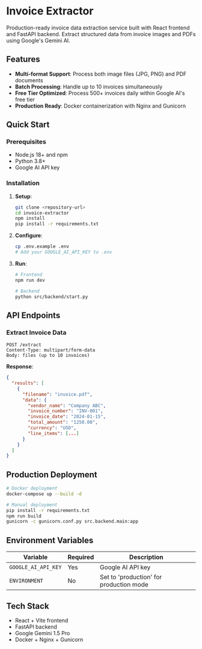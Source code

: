 # Invoice Extractor

Production-ready invoice data extraction service built with React frontend and FastAPI backend. Extract structured data from invoice images and PDFs using Google's Gemini AI.

## Features

- **Multi-format Support**: Process both image files (JPG, PNG) and PDF documents
- **Batch Processing**: Handle up to 10 invoices simultaneously
- **Free Tier Optimized**: Process 500+ invoices daily within Google AI's free tier
- **Production Ready**: Docker containerization with Nginx and Gunicorn

## Quick Start

### Prerequisites
- Node.js 18+ and npm
- Python 3.8+
- Google AI API key

### Installation

1. **Setup**:
   ```bash
   git clone <repository-url>
   cd invoice-extractor
   npm install
   pip install -r requirements.txt
   ```

2. **Configure**:
   ```bash
   cp .env.example .env
   # Add your GOOGLE_AI_API_KEY to .env
   ```

3. **Run**:
   ```bash
   # Frontend
   npm run dev
   
   # Backend
   python src/backend/start.py
   ```

## API Endpoints

### Extract Invoice Data
```
POST /extract
Content-Type: multipart/form-data
Body: files (up to 10 invoices)
```

**Response**:
```json
{
  "results": [
    {
      "filename": "invoice.pdf",
      "data": {
        "vendor_name": "Company ABC",
        "invoice_number": "INV-001",
        "invoice_date": "2024-01-15",
        "total_amount": "1250.00",
        "currency": "USD",
        "line_items": [...]
      }
    }
  ]
}
```

## Production Deployment

```bash
# Docker deployment
docker-compose up --build -d

# Manual deployment
pip install -r requirements.txt
npm run build
gunicorn -c gunicorn.conf.py src.backend.main:app
```

## Environment Variables

| Variable | Required | Description |
|----------|----------|-------------|
| `GOOGLE_AI_API_KEY` | Yes | Google AI API key |
| `ENVIRONMENT` | No | Set to 'production' for production mode |

## Tech Stack

- React + Vite frontend
- FastAPI backend
- Google Gemini 1.5 Pro
- Docker + Nginx + Gunicorn
